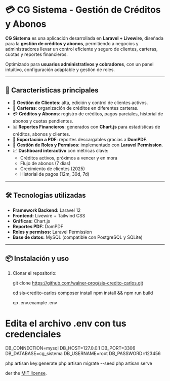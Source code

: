 # 💳 CG Sistema - Gestión de Créditos y Abonos

**CG Sistema** es una aplicación desarrollada en **Laravel + Livewire**, diseñada para la **gestión de créditos y abonos**, permitiendo a negocios y administradores llevar un control eficiente y seguro de clientes, carteras, cuotas y reportes financieros.

Optimizado para **usuarios administrativos y cobradores**, con un panel intuitivo, configuración adaptable y gestión de roles.

---

## 🚀 Características principales

- 👥 **Gestión de Clientes**: alta, edición y control de clientes activos.  
- 💼 **Carteras**: organización de créditos en diferentes carteras.  
- 💳 **Créditos y Abonos**: registro de créditos, pagos parciales, historial de abonos y cuotas pendientes.  
- 📊 **Reportes Financieros**: generados con **Chart.js** para estadísticas de créditos, abonos y clientes.  
- 📄 **Exportación a PDF**: reportes descargables gracias a **DomPDF**.  
- 🔐 **Gestión de Roles y Permisos**: implementado con **Laravel Permission**.  
- 📈 **Dashboard interactivo** con métricas clave:  
  - Créditos activos, próximos a vencer y en mora  
  - Flujo de abonos (7 días)  
  - Crecimiento de clientes (2025)  
  - Historial de pagos (12m, 30d, 7d)  

---

## 🛠️ Tecnologías utilizadas

- **Framework Backend:** Laravel 12 
- **Frontend:** Livewire + Tailwind CSS  
- **Gráficas:** Chart.js  
- **Reportes PDF:** DomPDF  
- **Roles y permisos:** Laravel Permission  
- **Base de datos:** MySQL (compatible con PostgreSQL y SQLite)  

---

## 📦 Instalación y uso

1. Clonar el repositorio:

   git clone https://github.com/walner-prog/sis-credito-carlos.git
   
   cd sis-credito-carlos
   composer install
   npm install && npm run build

   cp .env.example .env

# Edita el archivo .env con tus credenciales
DB_CONNECTION=mysql
DB_HOST=127.0.0.1
DB_PORT=3306
DB_DATABASE=cg_sistema
DB_USERNAME=root
DB_PASSWORD=123456

php artisan key:generate
php artisan migrate --seed
php artisan serve


der the [MIT license](https://opensource.org/licenses/MIT).
